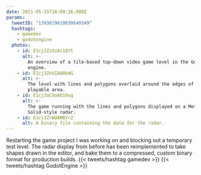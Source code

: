 ```yaml
---
date: 2021-05-15T18:09:26.000Z
params:
  tweetID: "1393629610030649349"
  hashtags:
    - gamedev
    - godotengine
  photos:
    - id: E1cj3ZzXsAci0Yt
      alt: >-
        An overview of a tile-based top-down video game level in the Godot game
        engine.
    - id: E1cj3ZnXIAARbAG
      alt: >-
        The level with lines and polygons overlaid around the edges of the
        playable area.
    - id: E1cj3aCXoAES9ug
      alt: >-
        The game running with the lines and polygons displayed on a Metal Gear
        Solid-style radar.
    - id: E1cj3ZrWUAMBYrZ
      alt: A binary file containing the data for the radar.
---
```


Restarting the game project I was working on and blocking out a temporary test
level. The radar display from before has been reimplemented to take shapes
drawn in the editor, and bake them to a compressed, custom binary format for
production builds. {{< tweets/hashtag gamedev >}}
{{< tweets/hashtag GodotEngine >}}
